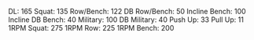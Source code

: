 DL: 165
 Squat: 135
 Row/Bench: 122
 DB Row/Bench: 50
 Incline Bench: 100
 Incline DB Bench: 40
 Military: 100
 DB Military: 40
 Push Up: 33
 Pull Up: 11
 1RPM Squat: 275
 1RPM Row: 225
 1RPM Bench: 200
